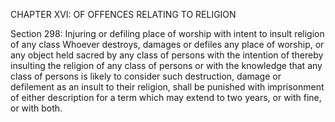 CHAPTER XVI: OF OFFENCES RELATING TO RELIGION

Section 298: Injuring or defiling place of worship with intent to insult religion of any class
Whoever destroys, damages or defiles any place of worship, or any object held sacred by any class of persons with the intention of thereby insulting the religion of any class of persons or with the knowledge that any class of persons is likely to consider such destruction, damage or defilement as an insult to their religion, shall be punished with imprisonment of either description for a term which may extend to two years, or with fine, or with both.

